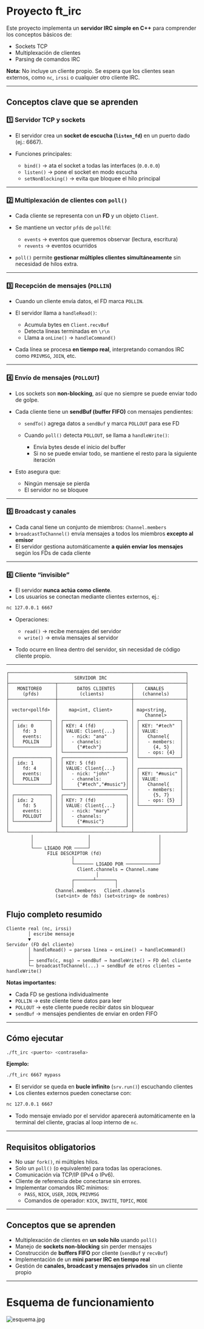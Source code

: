 # Proyecto ft_irc

Este proyecto implementa un **servidor IRC simple en C++** para comprender los conceptos básicos de:

- Sockets TCP
- Multiplexación de clientes
- Parsing de comandos IRC

**Nota:** No incluye un cliente propio. Se espera que los clientes sean externos, como `nc`, `irssi` o cualquier otro cliente IRC.

---

## Conceptos clave que se aprenden

### 1️⃣ Servidor TCP y sockets

- El servidor crea un **socket de escucha (`listen_fd`)** en un puerto dado (ej.: 6667).
- Funciones principales:

  - `bind()` → ata el socket a todas las interfaces (`0.0.0.0`)
  - `listen()` → pone el socket en modo escucha
  - `setNonBlocking()` → evita que bloquee el hilo principal

---

### 2️⃣ Multiplexación de clientes con `poll()`

- Cada cliente se representa con un **FD** y un objeto `Client`.
- Se mantiene un vector `pfds` de `pollfd`:

  - `events` → eventos que queremos observar (lectura, escritura)
  - `revents` → eventos ocurridos

- `poll()` permite **gestionar múltiples clientes simultáneamente** sin necesidad de hilos extra.

---

### 3️⃣ Recepción de mensajes (`POLLIN`)

- Cuando un cliente envía datos, el FD marca `POLLIN`.
- El servidor llama a `handleRead()`:

  - Acumula bytes en `Client.recvBuf`
  - Detecta líneas terminadas en `\r\n`
  - Llama a `onLine()` → `handleCommand()`

- Cada línea se procesa **en tiempo real**, interpretando comandos IRC como `PRIVMSG`, `JOIN`, etc.

---

### 4️⃣ Envío de mensajes (`POLLOUT`)

- Los sockets son **non-blocking**, así que no siempre se puede enviar todo de golpe.
- Cada cliente tiene un **sendBuf (buffer FIFO)** con mensajes pendientes:

  - `sendTo()` agrega datos a `sendBuf` y marca `POLLOUT` para ese FD
  - Cuando `poll()` detecta `POLLOUT`, se llama a `handleWrite()`:

    - Envía bytes desde el inicio del buffer
    - Si no se puede enviar todo, se mantiene el resto para la siguiente iteración

- Esto asegura que:

  - Ningún mensaje se pierda
  - El servidor no se bloquee

---

### 5️⃣ Broadcast y canales

- Cada canal tiene un conjunto de miembros: `Channel.members`
- `broadcastToChannel()` envía mensajes a todos los miembros **excepto al emisor**
- El servidor gestiona automáticamente **a quién enviar los mensajes** según los FDs de cada cliente

---

### 6️⃣ Cliente “invisible”

- El servidor **nunca actúa como cliente**.
- Los usuarios se conectan mediante clientes externos, ej.:

```bash
nc 127.0.0.1 6667
```

- Operaciones:

  - `read()` → recibe mensajes del servidor
  - `write()` → envía mensajes al servidor

- Todo ocurre en línea dentro del servidor, sin necesidad de código cliente propio.

---

```
┌─────────────────────────────────────────────────────────────────┐
│                        SERVIDOR IRC                             │
├─────────────────┬───────────────────────────┬───────────────────┤
│   MONITOREO     │       DATOS CLIENTES      │    CANALES        │
│     (pfds)      │        (clients)          │   (channels)      │
├─────────────────┼───────────────────────────┼───────────────────┤
│                 │                           │                   │
│ vector<pollfd>  │    map<int, Client>       │ map<string,       │
│                 │                           │    Channel>       │
│ ┌─────────────┐ │ ┌───────────────────────┐ │ ┌───────────────┐ │
│ │ idx: 0      │ │ │ KEY: 4 (fd)           │ │ │ KEY: "#tech"  │ │
│ │   fd: 3     │ │ │ VALUE: Client{...}    │ │ │ VALUE:        │ │
│ │   events:   │ │ │   - nick: "ana"       │ │ │   Channel{    │ │
│ │   POLLIN    │ │ │   - channels:         │ │ │   - members:  │ │
│ └─────────────┘ │ │     {"#tech"}         │ │ │     {4, 5}    │ │
│                 │ └───────────────────────┘ │ │   - ops: {4}  │ │
│ ┌─────────────┐ │ ┌───────────────────────┐ │ └───────────────┘ │
│ │ idx: 1      │ │ │ KEY: 5 (fd)           │ │                   │
│ │   fd: 4     │ │ │ VALUE: Client{...}    │ │ ┌───────────────┐ │
│ │   events:   │ │ │   - nick: "john"      │ │ │ KEY: "#music" │ │
│ │   POLLIN    │ │ │   - channels:         │ │ │ VALUE:        │ │
│ └─────────────┘ │ │     {"#tech","#music"}│ │ │   Channel{    │ │
│                 │ └───────────────────────┘ │ │   - members:  │ │
│ ┌─────────────┐ │ ┌───────────────────────┐ │ │     {5, 7}    │ │
│ │ idx: 2      │ │ │ KEY: 7 (fd)           │ │ │   - ops: {5}  │ │
│ │   fd: 5     │ │ │ VALUE: Client{...}    │ │ └───────────────┘ │
│ │   events:   │ │ │   - nick: "mary"      │ │                   │
│ │   POLLOUT   │ │ │   - channels:         │ │                   │
│ └─────────────┘ │ │     {"#music"}        │ │                   │
│                 │ └───────────────────────┘ │                   │
└─────────────────┴───────────────────────────┴───────────────────┘
         │                    │                         │
         │                    │                         │
         └─── LIGADO POR ─────┘                         │
               FILE DESCRIPTOR (fd)                     │
                        │                               │
                        └─────── LIGADO POR ────────────┘
                          Client.channels ↔ Channel.name
                                 │
                        ┌───────┴───────┐
                        │               │
                  Channel.members   Client.channels
                  (set<int> de fds) (set<string> de nombres)
```

## Flujo completo resumido

```
Cliente real (nc, irssi)
        │ escribe mensaje
        ▼
Servidor (FD del cliente)
        │ handleRead() → parsea línea → onLine() → handleCommand()
        │
        ├─ sendTo(c, msg) → sendBuf → handleWrite() → FD del cliente
        └─ broadcastToChannel(...) → sendBuf de otros clientes → handleWrite()
```

**Notas importantes:**

- Cada FD se gestiona individualmente
- `POLLIN` → este cliente tiene datos para leer
- `POLLOUT` → este cliente puede recibir datos sin bloquear
- `sendBuf` → mensajes pendientes de enviar en orden FIFO

---

## Cómo ejecutar

```bash
./ft_irc <puerto> <contraseña>
```

**Ejemplo:**

```bash
./ft_irc 6667 mypass
```

- El servidor se queda en **bucle infinito** (`srv.run()`) escuchando clientes
- Los clientes externos pueden conectarse con:

```bash
nc 127.0.0.1 6667
```

- Todo mensaje enviado por el servidor aparecerá automáticamente en la terminal del cliente, gracias al loop interno de `nc`.

---

## Requisitos obligatorios

- No usar `fork()`, ni múltiples hilos.
- Solo un `poll()` (o equivalente) para todas las operaciones.
- Comunicación vía TCP/IP (IPv4 o IPv6).
- Cliente de referencia debe conectarse sin errores.
- Implementar comandos IRC mínimos:
  - `PASS`, `NICK`, `USER`, `JOIN`, `PRIVMSG`
  - Comandos de operador: `KICK`, `INVITE`, `TOPIC`, `MODE`

---

## Conceptos que se aprenden

- Multiplexación de clientes en **un solo hilo** usando `poll()`
- Manejo de **sockets non-blocking** sin perder mensajes
- Construcción de **buffers FIFO** por cliente (`sendBuf` y `recvBuf`)
- Implementación de un **mini parser IRC en tiempo real**
- Gestión de **canales, broadcast y mensajes privados** sin un cliente propio

---

# Esquema de funcionamiento

![esquema.jpg](tests/esquema.jpg)
